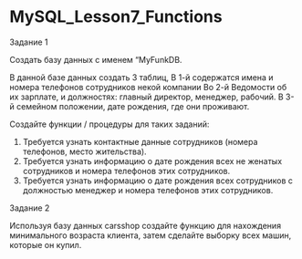 # MySQL_Lesson7_Functions


Задание 1

Создать базу данных с именем “MyFunkDB. 

В данной базе данных создать 3 таблиц,
В 1-й содержатся имена и номера телефонов сотрудников некой компании
Во 2-й Ведомости об их зарплате, и должностях: главный директор, менеджер, рабочий.
В 3-й семейном положении, дате рождения, где они проживают. 

Создайте функции / процедуры для таких заданий:
1) Требуется узнать контактные данные сотрудников (номера телефонов, место жительства).
2) Требуется узнать информацию о дате рождения всех не женатых сотрудников и номера телефонов этих сотрудников.
3) Требуется узнать информацию о дате рождения всех сотрудников с должностью менеджер и номера телефонов этих сотрудников.

Задание 2

Используя базу данных carsshop создайте функцию для нахождения минимального возраста клиента, затем сделайте выборку всех машин, которые он купил.
